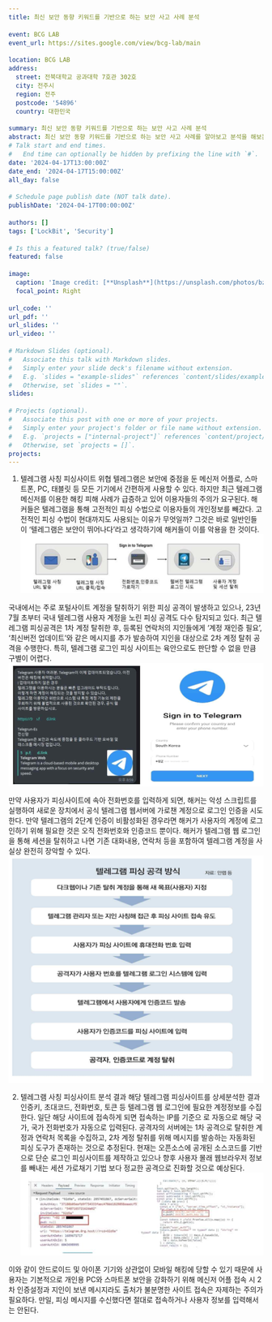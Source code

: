 ```yaml
---
title: 최신 보안 동향 키워드를 기반으로 하는 보안 사고 사례 분석

event: BCG LAB
event_url: https://sites.google.com/view/bcg-lab/main

location: BCG LAB
address:
  street: 전북대학교 공과대학 7호관 302호
  city: 전주시
  region: 전주
  postcode: '54896'
  country: 대한민국

summary: 최신 보안 동향 키워드를 기반으로 하는 보안 사고 사례 분석
abstract: 최신 보안 동향 키워드를 기반으로 하는 보안 사고 사례를 알아보고 분석을 해보는 실습을 가졌다.
# Talk start and end times.
#   End time can optionally be hidden by prefixing the line with `#`.
date: '2024-04-17T13:00:00Z'
date_end: '2024-04-17T15:00:00Z'
all_day: false

# Schedule page publish date (NOT talk date).
publishDate: '2024-04-17T00:00:00Z'

authors: []
tags: ['LockBit', 'Security']

# Is this a featured talk? (true/false)
featured: false

image:
  caption: 'Image credit: [**Unsplash**](https://unsplash.com/photos/bzdhc5b3Bxs)'
  focal_point: Right

url_code: ''
url_pdf: ''
url_slides: ''
url_video: ''

# Markdown Slides (optional).
#   Associate this talk with Markdown slides.
#   Simply enter your slide deck's filename without extension.
#   E.g. `slides = "example-slides"` references `content/slides/example-slides.md`.
#   Otherwise, set `slides = ""`.
slides:

# Projects (optional).
#   Associate this post with one or more of your projects.
#   Simply enter your project's folder or file name without extension.
#   E.g. `projects = ["internal-project"]` references `content/project/deep-learning/index.md`.
#   Otherwise, set `projects = []`.
projects:
---
```

1. 텔레그램 사칭 피싱사이트 위협
텔레그램은 보안에 중점을 둔 메신저 어플로, 스마트폰, PC, 태블릿 등 모든 기기에서 간편하게 사용할 수 있다. 하지만 최근 텔레그램 메신저를 이용한 해킹 피해 사례가 급증하고 있어 이용자들의 주의가 요구된다. 해커들은 텔레그램을 통해 고전적인 피싱 수법으로 이용자들의 개인정보를 빼갔다. 고전적인 피싱 수법이 현대까지도 사용되는 이유가 무엇일까? 그것은 바로 일반인들이 ‘텔레그램은 보안이 뛰어나다’라고 생각하기에 해커들이 이를 악용을 한 것이다.
![telegram](1.png "텔레그램 피싱 공격 및 계정 탈취 흐름도")

국내에서는 주로 포털사이트 계정을 탈취하기 위한 피싱 공격이 발생하고 있으나, 23년 7월 초부터 국내 텔레그램 사용자 계정을 노린 피싱 공격도 다수 탐지되고 있다. 최근 텔레그램 피싱공격은 1차 계정 탈취한 후, 등록된 연락처의 지인들에게 ‘계정 재인증 필요’, ‘최신버전 업데이트’와 같은 메시지를 추가 발송하여 지인을 대상으로 2차 계정 탈취 공격을 수행한다. 특히, 텔레그램 로그인 피싱 사이트는 육안으로도 판단할 수 없을 만큼 구별이 어렵다.
![telegram](2.png "텔레그램 로그인 피싱사이트와 피싱 유도 문자")

만약 사용자가 피싱사이트에 속아 전화번호를 입력하게 되면, 해커는 악성 스크립트를 실행하여 새로운 장치에서 공식 텔레그램 웹서버에 가로챈 계정으로 로그인 인증을 시도한다. 만약 텔레그램의 2단계 인증이 비활성화된 경우라면 해커가 사용자의 계정에 로그인하기 위해 필요한 것은 오직 전화번호와 인증코드 뿐이다. 해커가 텔레그램 웹 로그인을 통해 세션을 탈취하고 나면 기존 대화내용, 연락처 등을 포함하여 텔레그램 계정을 사실상 완전히 장악할 수 있다.
![telegram](3.png "텔레그램 피싱사이트를 활용한 단계별 공격 수법")

2. 텔레그램 사칭 피싱사이트 분석 결과
해당 텔레그램 피싱사이트를 상세분석한 결과 인증키, 초대코드, 전화번호, 토큰 등 텔레그램 웹 로그인에 필요한 계정정보를 수집한다. 일단 해당 사이트에 접속하게 되면 접속하는 IP를 기준으 로 자동으로 해당 국가, 국가 전화번호가 자동으로 입력된다. 공격자의 서버에는 1차 공격으로 탈취한 계정과 연락처 목록을 수집하고, 2차 계정 탈취를 위해 메시지를 발송하는 자동화된 피싱 도구가 존재하는 것으로 추정된다. 현재는 오픈소스에 공개된 소스코드를 기반으로 단순 로그인 피싱사이트를 제작하고 있으나 향후 사용자 몰래 웹브라우저 정보를 빼내는 세션 가로채기 기법 보다 정교한 공격으로 진화할 것으로 예상된다.
![telegram](4.png "텔레그램 피싱사이트에서 계정 정보를 유출하는 악성 스크립트")

이와 같이 안드로이드 및 아이폰 기기와 상관없이 모바일 해킹에 당할 수 있기 때문에 사용자는 기본적으로 개인용 PC와 스마트폰 보안을 강화하기 위해 메신저 어플 접속 시 2차 인증설정과 지인이 보낸 메시지라도 출처가 불분명한 사이트 접속은 자제하는 주의가 필요하다. 만일, 피싱 메시지를 수신했다면 절대로 접속하거나 사용자 정보를 입력해서는 안된다.
